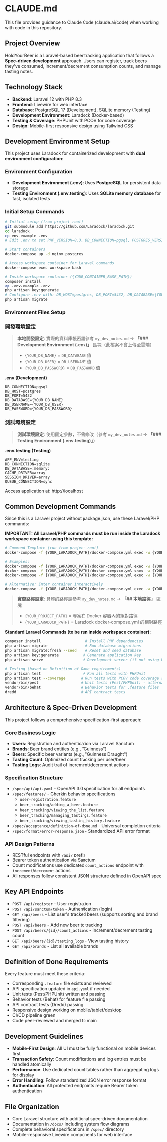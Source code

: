 # CLAUDE.md

This file provides guidance to Claude Code (claude.ai/code) when working with code in this repository.

## Project Overview

HoldYourBeer is a Laravel-based beer tracking application that follows a **Spec-driven development** approach. Users can register, track beers they've consumed, increment/decrement consumption counts, and manage tasting notes.

## Technology Stack

- **Backend**: Laravel 12 with PHP 8.3
- **Frontend**: Livewire for web interface
- **Database**: PostgreSQL 17 (Development), SQLite memory (Testing)
- **Development Environment**: Laradock (Docker-based)
- **Testing & Coverage**: PHPUnit with PCOV for code coverage
- **Design**: Mobile-first responsive design using Tailwind CSS

## Development Environment Setup

This project uses Laradock for containerized development with **dual environment configuration**:

### Environment Configuration
- **Development Environment (.env)**: Uses **PostgreSQL** for persistent data storage
- **Testing Environment (.env.testing)**: Uses **SQLite memory database** for fast, isolated tests

### Initial Setup Commands

```bash
# Initial setup (from project root)
git submodule add https://github.com/Laradock/laradock.git
cd laradock
cp env-example .env
# Edit .env to set PHP_VERSION=8.3, DB_CONNECTION=pgsql, POSTGRES_VERSION=17

# Start containers
docker-compose up -d nginx postgres

# Access workspace container for Laravel commands
docker-compose exec workspace bash

# Inside workspace container ({YOUR_CONTAINER_BASE_PATH})
composer install
cp .env.example .env
php artisan key:generate
# Configure .env with: DB_HOST=postgres, DB_PORT=5432, DB_DATABASE={YOUR_DB_NAME}
php artisan migrate
```

### Environment Files Setup

### 開發環境設定

> **本地開發設定**: 實際的資料庫帳密請參考 `my_dev_notes.md` → **「### Development Environment (.env)」** 區塊（此檔案不會上傳至雲端）
> - `{YOUR_DB_NAME}` = `DB_DATABASE` 值
> - `{YOUR_DB_USER}` = `DB_USERNAME` 值  
> - `{YOUR_DB_PASSWORD}` = `DB_PASSWORD` 值

**.env (Development)**
```env
DB_CONNECTION=pgsql
DB_HOST=postgres
DB_PORT=5432
DB_DATABASE={YOUR_DB_NAME}
DB_USERNAME={YOUR_DB_USER}
DB_PASSWORD={YOUR_DB_PASSWORD}
```

### 測試環境設定

> **測試環境設定**: 使用固定參數，不需修改（參考 `my_dev_notes.md` → **「### Testing Environment (.env.testing)」**）

**.env.testing (Testing)**
```env
APP_ENV=testing
DB_CONNECTION=sqlite
DB_DATABASE=:memory:
CACHE_DRIVER=array
SESSION_DRIVER=array
QUEUE_CONNECTION=sync
```

Access application at: http://localhost

## Common Development Commands

Since this is a Laravel project without package.json, use these Laravel/PHP commands:

**IMPORTANT: All Laravel/PHP commands must be run inside the Laradock workspace container using this template:**

```bash
# Command Template (run from project root)
docker-compose -f {YOUR_LARADOCK_PATH}/docker-compose.yml exec -w {YOUR_PROJECT_PATH} workspace <YOUR_COMMAND_HERE>

# Examples:
docker-compose -f {YOUR_LARADOCK_PATH}/docker-compose.yml exec -w {YOUR_PROJECT_PATH} workspace composer install
docker-compose -f {YOUR_LARADOCK_PATH}/docker-compose.yml exec -w {YOUR_PROJECT_PATH} workspace php artisan migrate
docker-compose -f {YOUR_LARADOCK_PATH}/docker-compose.yml exec -w {YOUR_PROJECT_PATH} workspace php artisan test

# Alternative: Enter container interactively
docker-compose -f {YOUR_LARADOCK_PATH}/docker-compose.yml exec -w {YOUR_PROJECT_PATH} workspace bash
```

> **實際路徑設定**: 具體的路徑請參考 `my_dev_notes.md` → **「## 本地路徑」** 區塊
> - `{YOUR_PROJECT_PATH}` = 專案在 Docker 容器內的絕對路徑
> - `{YOUR_LARADOCK_PATH}` = Laradock docker-compose.yml 的相對路徑

**Standard Laravel Commands (to be run inside workspace container):**

```bash
composer install                    # Install PHP dependencies
php artisan migrate                 # Run database migrations
php artisan migrate:fresh --seed    # Reset and seed database
php artisan key:generate           # Generate application key
php artisan serve                  # Development server (if not using Docker)

# Testing (based on Definition of Done requirements)
php artisan test                   # Run all tests with PHPUnit
php artisan test --coverage       # Run tests with PCOV code coverage report
vendor/bin/pest                   # Unit tests (Pest/PHPUnit) - alternative
vendor/bin/behat                  # Behavior tests for .feature files
dredd                             # API contract tests
```

## Architecture & Spec-Driven Development

This project follows a comprehensive specification-first approach:

### Core Business Logic
- **Users**: Registration and authentication via Laravel Sanctum
- **Brands**: Beer brand entities (e.g., "Guinness")  
- **Beers**: Specific beer variants (e.g., "Guinness Draught")
- **Tasting Count**: Optimized count tracking per user/beer
- **Tasting Logs**: Audit trail of increment/decrement actions

### Specification Structure
- `/spec/api/api.yaml` - OpenAPI 3.0 specification for all endpoints
- `/spec/features/` - Gherkin behavior specifications
  - `user-registration.feature`
  - `beer_tracking/adding_a_beer.feature`
  - `beer_tracking/viewing_the_list.feature` 
  - `beer_tracking/managing_tastings.feature`
  - `beer_tracking/viewing_tasting_history.feature`
- `/spec/acceptance/definition-of-done.md` - Universal completion criteria
- `/spec/format/error-response.json` - Standardized API error format

### API Design Patterns
- RESTful endpoints with `/api/` prefix
- Bearer token authentication via Sanctum
- Count modifications use dedicated `count_actions` endpoint with `increment`/`decrement` actions
- All responses follow consistent JSON structure defined in OpenAPI spec

## Key API Endpoints

- `POST /api/register` - User registration
- `POST /api/sanctum/token` - Authentication (login)
- `GET /api/beers` - List user's tracked beers (supports sorting and brand filtering)
- `POST /api/beers` - Add new beer to tracking
- `POST /api/beers/{id}/count_actions` - Increment/decrement tasting count
- `GET /api/beers/{id}/tasting_logs` - View tasting history
- `GET /api/brands` - List all available brands

## Definition of Done Requirements

Every feature must meet these criteria:
- Corresponding `.feature` file exists and reviewed
- API specification updated in `api.yaml` if needed
- Unit tests (Pest/PHPUnit) written and passing
- Behavior tests (Behat) for feature file passing
- API contract tests (Dredd) passing
- Responsive design working on mobile/tablet/desktop
- CI/CD pipeline green
- Code peer-reviewed and merged to main

## Development Guidelines

- **Mobile-First Design**: All UI must be fully functional on mobile devices first
- **Transaction Safety**: Count modifications and log entries must be handled atomically
- **Performance**: Use dedicated count tables rather than aggregating logs for display
- **Error Handling**: Follow standardized JSON error response format
- **Authentication**: All protected endpoints require Bearer token authentication

## File Organization

- Core Laravel structure with additional spec-driven documentation
- Documentation in `/docs/` including system flow diagrams
- Complete behavioral specifications in `/spec/` directory
- Mobile-responsive Livewire components for web interface
